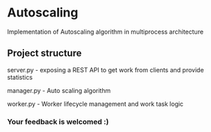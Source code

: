 # Autoscaling
Implementation of Autoscaling algorithm in multiprocess architecture

## Project structure

server.py - exposing a REST API to get work from clients and provide statistics

manager.py - Auto scaling algorithm

worker.py - Worker lifecycle management and work task logic


### Your feedback is welcomed :)